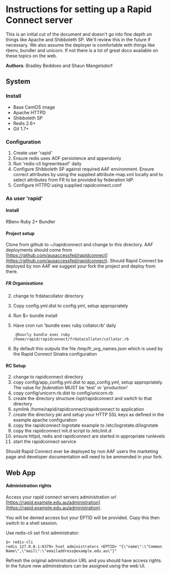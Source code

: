 # Instructions for setting up a Rapid Connect server

This is an initial cut of the document and doesn't go into fine depth on things like Apache and Shibboleth SP. We'll review this in the future if necessary. We also assume the deployer is comfortable with things like rbenv, bundler and unicorn. If not there is a lot of great doco available on these topics on the web.

**Authors**: Bradley Beddoes and Shaun Mangelsdorf

## System

### Install

* Base CentOS image
* Apache HTTPD
* Shibboleth SP
* Redis 2.6+
* Git 1.7+

### Configuration

1. Create user 'rapid'
1. Ensure redis uses AOF persistence and appendonly
1. Run 'redis-cli bgrewriteaof' daily
1. Configure Shibboleth SP against required AAF environment. Ensure correct attributes by using the supplied attribute-map.xml locally and to select attributes from FR to be provided by federation IdP.
1. Configure HTTPD using supplied rapidconnect.conf

### As user 'rapid'

#### Install
RBenv
Ruby 2+
Bundler

#### Project setup
Clone from github to ~/rapidconnect and change to this directory. AAF deployments should come from [https://github.com/ausaccessfed/rapidconnect](https://github.com/ausaccessfed/rapidconnect). Should Rapid Connect be deployed by non AAF we suggest your fork the project and deploy from there.

##### FR Organisations
2. change to frdatacollator directory
1. Copy config.yml.dist to config.yml, setup appropriately
2. Run $> bundle install
1. Have cron run 'bundle exec ruby collator.rb' daily

		@hourly bundle exec ruby /home/rapid/rapidconnect/frdatacollator/collator.rb
2. By default this outputs the file /tmp/fr_org_names.json which is used by the Rapid Connect Sinatra configuration

#### RC Setup
2. change to rapidconnect directory
3. copy config/app_config.yml.dist to app_config.yml, setup appropriately. The value for *federation* MUST be 'test' or 'production'
4. copy config/unicorn.rb.dist to config/unicorn.rb
5. create the directory structure /opt/rapidconnect and switch to that directory
6. symlink /home/rapid/rapidconnect/rapidconnect to application
7. create the directory pki and setup your HTTP SSL keys as defined in the example apache configuration
8. copy the rapidconnect logrotate example to /etc/logrotate.d/logrotate
9. copy the rapidconnect init.d script to /etc/init.d
10. ensure httpd, redis and rapidconnect are started in appropriate runlevels
11. start the rapidconnect service

Should Rapid Connect ever be deployed by non AAF users the marketing page and developer documentation will need to be ammended in your fork.

## Web App

#### Administration rights
Access your rapid connect servers administration url [https://rapid.example.edu.au/administration](https://rapid.example.edu.au/administration).

You will be denied access but your EPTID will be provided. Copy this then switch to a shell session.

Use redis-cli set first administrator:

	$> redis-cli
	redis 127.0.0.1:6379> hset administrators <EPTID> "{\"name\":\"Common Name\",\"mail\":\"emailaddress@example.edu.au\"}"

Refresh the original administration URL and you should have access rights. In the future new administrators can be assigned using the web UI.
